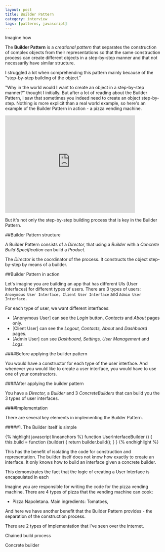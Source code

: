 ```yaml
---
layout: post
title: Builder Pattern
category: interview
tags: [patterns, javascript]
---
```

Imagine how

The **Builder Pattern** is a _creational pattern_ that separates the construction of complex objects from their representations so that the same construction process can create different objects in a step-by-step manner and that not necessarily have similar structure.

I struggled a lot when comprehending this pattern mainly because of the "step-by-step building of the object."

"Why in the world would I want to create an object in a step-by-step manner?" thought I initially. But after a lot of reading about the Builder Pattern, I saw that sometimes you indeed need to create an object step-by-step. Nothing is more explicit than a real world example, so here's an example of the Builder Pattern in action - a pizza vending machine.

<iframe width="420" height="315" src="https://www.youtube.com/embed/Pyrav_9Pbsc" frameborder="0" allowfullscreen></iframe>

But it's not only the step-by-step building process that is key in the Builder Pattern.

##Builder Pattern structure

A Builder Pattern consists of a _Director,_ that using a _Builder_ with a _Concrete Build Specification_ can build a _Product._

The _Director_ is the coordinator of the process. It constructs the object step-by-step by means of a builder.

##Builder Pattern in action







Let's imagine you are building an app that has different UIs (User Interfaces) for different types of users. There are 3 types of users: `Anonymous User Interface, Client User Interface` and `Admin User Interface.`

For each type of user, we want different interfaces:

- [Anonymous User] can see the _Login_ button, _Contacts_ and _About_ pages only.
- [Client User] can see the _Logout, Contacts, About_ and _Dashboard_ pages.
- [Admin User] can see _Dashboard, Settings, User Management_ and _Logs._

####Before applying the builder pattern

You would have a constructor for each type of the user interface. And whenever you would like to create a user interface, you would have to use one of your constructors.

####After applying the builder pattern

You have a _Director,_ a _Builder_ and 3 _ConcreteBuilders_ that can build you the 3 types of user interfaces.

####Implementation

There are several key elements in implementing the Builder Pattern.

#####1. The Builder itself is simple

{% highlight javascript lineanchors %}
function UserInterfaceBuilder () {
    this.build = function (builder) {
        return builder.build();
    }
}
{% endhighlight %}

This has the benefit of isolating the code for construction and representation. The builder itself does not know how exactly to create an interface. It only knows how to build an interface given a concrete builder.

This demonstrates the fact that the logic of creating a User Interface is encapsulated in each 



Imagine you are responsible for writing the code for the pizza vending machine. There are 4 types of pizza that the vending machine can cook:

- Pizza Napoletana. Main ingredients: Tomatoes, 





And here we have another benefit that the Builder Pattern provides - the separation of the construction process.



There are 2 types of implementation that I've seen over the internet.

Chained build process

Concrete builder